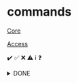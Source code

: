 # commands

[Core](/core.md)

[Access](/access.md)


✔️ ✅ ❌ ⚠️ ℹ️ ❓ 

<details>
  <summary> DONE </summary>

| Project                                       | Wallet              | Notes     |      |
| :--------                                     | :--------           | :-------- | :--- |
|                                               |                     |       

</details>

